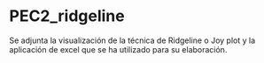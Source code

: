 # PEC2_ridgeline

Se adjunta la visualización de la técnica de Ridgeline o Joy plot y la aplicación de excel que se ha utilizado para su elaboración.
